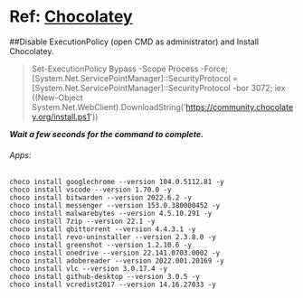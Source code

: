 # Ref: [Chocolatey](https://chocolatey.org/install)

##Disable ExecutionPolicy (open CMD as administrator) and Install Chocolatey.

> Set-ExecutionPolicy Bypass -Scope Process -Force; [System.Net.ServicePointManager]::SecurityProtocol = [System.Net.ServicePointManager]::SecurityProtocol -bor 3072; iex ((New-Object System.Net.WebClient).DownloadString('https://community.chocolatey.org/install.ps1'))

***Wait a few seconds for the command to complete.***

###### Apps:

```
choco install googlechrome --version 104.0.5112.81 -y
choco install vscode --version 1.70.0 -y
choco install bitwarden --version 2022.6.2 -y
choco install messenger --version 153.0.380000452 -y
choco install malwarebytes --version 4.5.10.291 -y
choco install 7zip --version 22.1 -y
choco install qbittorrent --version 4.4.3.1 -y
choco install revo-uninstaller --version 2.3.8.0 -y
choco install greenshot --version 1.2.10.6 -y
choco install onedrive --version 22.141.0703.0002 -y
choco install adobereader --version 2022.001.20169 -y
choco install vlc --version 3.0.17.4 -y
choco install github-desktop --version 3.0.5 -y
choco install vcredist2017 --version 14.16.27033 -y

```
